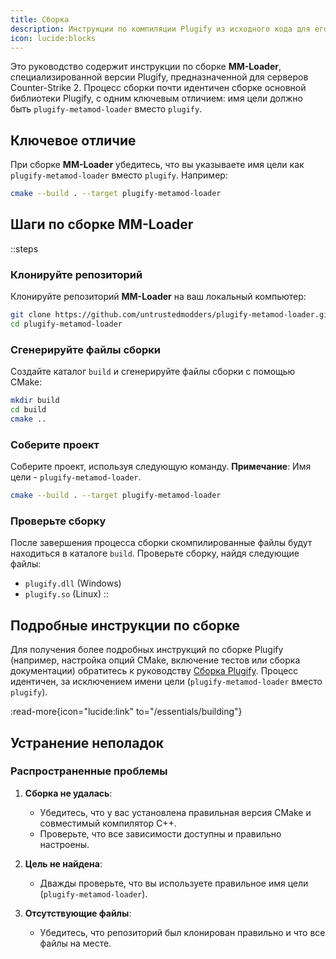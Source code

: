 ```yaml
---
title: Сборка
description: Инструкции по компиляции Plugify из исходного кода для его настройки под конкретные нужды моддинга игр.
icon: lucide:blocks
---
```


Это руководство содержит инструкции по сборке **MM-Loader**, специализированной версии Plugify, предназначенной для серверов Counter-Strike 2. Процесс сборки почти идентичен сборке основной библиотеки Plugify, с одним ключевым отличием: имя цели должно быть `plugify-metamod-loader` вместо `plugify`.

## **Ключевое отличие**
При сборке **MM-Loader** убедитесь, что вы указываете имя цели как `plugify-metamod-loader` вместо `plugify`. Например:

```bash
cmake --build . --target plugify-metamod-loader
```

## **Шаги по сборке MM-Loader**

::steps
### **Клонируйте репозиторий**
Клонируйте репозиторий **MM-Loader** на ваш локальный компьютер:

```bash
git clone https://github.com/untrustedmodders/plugify-metamod-loader.git --recursive
cd plugify-metamod-loader
```

### **Сгенерируйте файлы сборки**
Создайте каталог `build` и сгенерируйте файлы сборки с помощью CMake:

```bash
mkdir build
cd build
cmake ..
```

### **Соберите проект**
Соберите проект, используя следующую команду. **Примечание**: Имя цели - `plugify-metamod-loader`.

```bash
cmake --build . --target plugify-metamod-loader
```

### **Проверьте сборку**
После завершения процесса сборки скомпилированные файлы будут находиться в каталоге `build`. Проверьте сборку, найдя следующие файлы:
- `plugify.dll` (Windows)
- `plugify.so` (Linux)
::

## **Подробные инструкции по сборке**
Для получения более подробных инструкций по сборке Plugify (например, настройка опций CMake, включение тестов или сборка документации) обратитесь к руководству [Сборка Plugify](/essentials/building). Процесс идентичен, за исключением имени цели (`plugify-metamod-loader` вместо `plugify`).

:read-more{icon="lucide:link" to="/essentials/building"}

## **Устранение неполадок**

### **Распространенные проблемы**
1. **Сборка не удалась**:
    - Убедитесь, что у вас установлена правильная версия CMake и совместимый компилятор C++.
    - Проверьте, что все зависимости доступны и правильно настроены.

2. **Цель не найдена**:
    - Дважды проверьте, что вы используете правильное имя цели (`plugify-metamod-loader`).

3. **Отсутствующие файлы**:
    - Убедитесь, что репозиторий был клонирован правильно и что все файлы на месте.